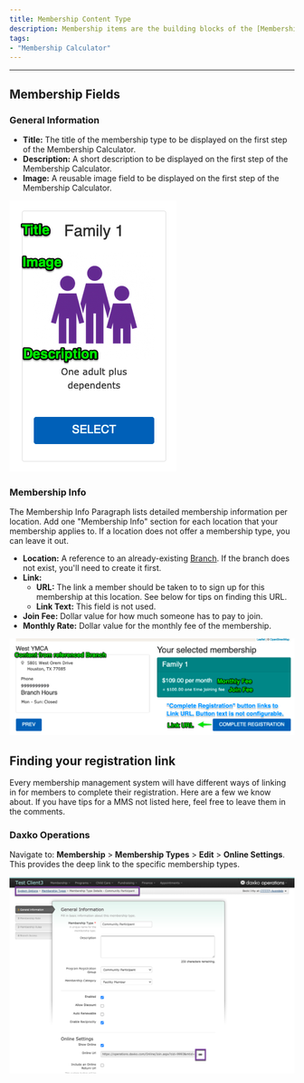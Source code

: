 ```yaml
---
title: Membership Content Type
description: Membership items are the building blocks of the [Membership Calculator](../../membership/calculator) and are only displayed within the Membership Calculator Paragraph.
tags:
- "Membership Calculator"
---
```




---

## Membership Fields

### General Information

- **Title:** The title of the membership type to be displayed on the first step of the Membership Calculator.
- **Description:** A short description to be displayed on the first step of the Membership Calculator.
- **Image:** A reusable image field to be displayed on the first step of the Membership Calculator.

![A screenshot with the Membership content title, image, and description.](membership--general-info.png)

### Membership Info

The Membership Info Paragraph lists detailed membership information per location. Add one "Membership Info" section for each location that your membership applies to. If a location does not offer a membership type, you can leave it out.

- **Location:** A reference to an already-existing [Branch](../branch). If the branch does not exist, you'll need to create it first.
- **Link:**
  - **URL:** The link a member should be taken to to sign up for this membership at this location. See below for tips on finding this URL.
  - **Link Text:** This field is not used.
- **Join Fee:** Dollar value for how much someone has to pay to join.
- **Monthly Rate:** Dollar value for the monthly fee of the membership.

![A screenshot labeling the membership info section fields.](membership--membership-info.png)

## Finding your registration link

Every membership management system will have different ways of linking in for members to complete their registration. Here are a few we know about. If you have tips for a MMS not listed here, feel free to leave them in the comments.

### Daxko Operations

Navigate to: **Membership** > **Membership Types** > **Edit** > **Online Settings**. This provides the deep link to the specific membership types.

![A screenshot showing the General Information screen of Daxko Operations](membership--daxko-link.png)
